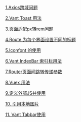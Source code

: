 <a href="https://github.com/jiayonghua1988/vue-buy/blob/main/notepad/%E8%B7%A8%E5%9F%9F%E9%97%AE%E9%A2%98.md">1.Axios跨域问题</a>

<a href="https://github.com/jiayonghua1988/vue-buy/blob/main/notepad/vant%20Toast%E7%BB%84%E4%BB%B6%E7%9A%84%E7%94%A8%E6%B3%95.md">2.Vant Toast 用法</a>

<a href="https://github.com/jiayonghua1988/vue-buy/blob/main/notepad/%E9%A1%B5%E9%9D%A2%E9%80%82%E9%85%8Dpx%E8%BD%ACrem%E9%97%AE%E9%A2%98.md">3.页面适配px转rem问题</a>

<a href="https://github.com/jiayonghua1988/vue-buy/blob/main/notepad/Route%20%E4%B8%BA%E5%8D%95%E4%B8%AA%E9%A1%B5%E9%9D%A2%E8%AE%BE%E7%BD%AE%E6%A0%87%E9%A2%98.md">4.Route 为每个界面设置不同的标题</a>

<a href="https://github.com/jiayonghua1988/vue-buy/blob/main/notepad/iconfont%E5%9B%BE%E6%A0%87%E5%9C%A8Vue2%E4%B8%AD%E7%9A%84%E4%BD%BF%E7%94%A8.md">5.Iconfont 的使用</a>

<a href="https://github.com/jiayonghua1988/vue-buy/blob/main/notepad/Vant-IndexBar%E7%B4%A2%E5%BC%95%E6%A0%8F%E7%94%A8%E6%B3%95.md">6.Vant IndexBar 索引栏用法</a>

<a href="https://github.com/jiayonghua1988/vue-buy/blob/main/notepad/Router%E9%A1%B5%E9%9D%A2%E9%97%B4%E4%BC%A0%E5%8F%82.md">7.Router页面间跳转传递参数</a>

<a href="https://github.com/jiayonghua1988/vue-buy/blob/main/notepad/Vuex%E7%94%A8%E6%B3%95.md">8.Vuex 用法</a>

<a href="https://github.com/jiayonghua1988/vue-buy/blob/main/notepad/%E8%87%AA%E5%AE%9A%E4%B9%89JS%E5%AF%BC%E5%85%A5%E5%B9%B6%E4%BD%BF%E7%94%A8.md">9.定义外部JS并使用</a>

<a href="https://github.com/jiayonghua1988/vue-buy/blob/main/notepad/%E5%BC%95%E7%94%A8%E6%9C%AC%E5%9C%B0%E5%9B%BE%E7%89%87%E9%97%AE%E9%A2%98.md">10. 引用本地图片</a>

<a href="https://github.com/jiayonghua1988/vue-buy/blob/main/notepad/Vant%20TabBar%E4%BD%BF%E7%94%A8.md">11. Vant Tabbar使用</a>
